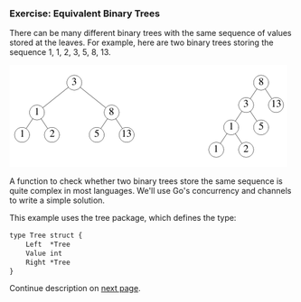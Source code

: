 ### Exercise: Equivalent Binary Trees
There can be many different binary trees with the same sequence of values stored at the leaves. For example, here are two binary trees storing the sequence 1, 1, 2, 3, 5, 8, 13.

![](./asserts/tree.png)

A function to check whether two binary trees store the same sequence is quite complex in most languages. We'll use Go's concurrency and channels to write a simple solution.

This example uses the tree package, which defines the type:
```cassandraql
type Tree struct {
    Left  *Tree
    Value int
    Right *Tree
}
```

Continue description on [next page](equivalent-binary-trees.go).